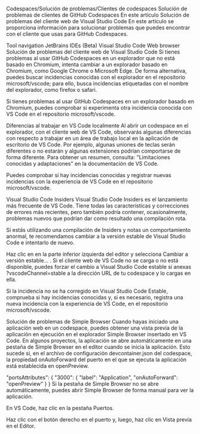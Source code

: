 Codespaces/Solución de problemas/Clientes de codespaces
Solución de problemas de clientes de GitHub Codespaces
En este artículo
Solución de problemas del cliente web de Visual Studio Code
En este artículo se proporciona información para solucionar problemas que puedes encontrar con el cliente que usas para GitHub Codespaces.

Tool navigation
JetBrains IDEs (Beta)
Visual Studio Code
Web browser
Solución de problemas del cliente web de Visual Studio Code
Si tienes problemas al usar GitHub Codespaces en un explorador que no está basado en Chromium, intenta cambiar a un explorador basado en Chromium, como Google Chrome o Microsoft Edge. De forma alternativa, puedes buscar incidencias conocidas con el explorador en el repositorio microsoft/vscode; para ello, busca incidencias etiquetadas con el nombre del explorador, como firefox o safari.

Si tienes problemas al usar GitHub Codespaces en un explorador basado en Chromium, puedes comprobar si experimenta otra incidencia conocida con VS Code en el repositorio microsoft/vscode.

Diferencias al trabajar en VS Code localmente
Al abrir un codespace en el explorador, con el cliente web de VS Code, observarás algunas diferencias con respecto a trabajar en un área de trabajo local en la aplicación de escritorio de VS Code. Por ejemplo, algunas uniones de teclas serán diferentes o no estarán y algunas extensiones podrían comportarse de forma diferente. Para obtener un resumen, consulta: "Limitaciones conocidas y adaptaciones" en la documentación de VS Code.

Puedes comprobar si hay incidencias conocidas y registrar nuevas incidencias con la experiencia de VS Code en el repositorio microsoft/vscode.

Visual Studio Code Insiders
Visual Studio Code Insiders es el lanzamiento más frecuente de VS Code. Tiene todas las características y correcciones de errores más recientes, pero también podría contener, ocasionalmente, problemas nuevos que podrían dar como resultado una compilación rota.

Si estás utilizando una compilación de Insiders y notas un comportamiento anormal, te recomendamos cambiar a la versión estable de Visual Studio Code e intentarlo de nuevo.

Haz clic en  en la parte inferior izquierda del editor y selecciona Cambiar a versión estable... . Si el cliente web de VS Code no se carga o  no está disponible, puedes forzar el cambio a Visual Studio Code estable si anexas ?vscodeChannel=stable a la dirección URL de tu codespace y lo cargas en ella.

Si la incidencia no se ha corregido en Visual Studio Code Estable, comprueba si hay incidencias conocidas y, si es necesario, registra una nueva incidencia con la experiencia de VS Code, en el repositorio microsoft/vscode.

Solución de problemas de Simple Browser
Cuando hayas iniciado una aplicación web en un codespace, puedes obtener una vista previa de la aplicación en ejecución en el explorador Simple Browser insertado en VS Code. En algunos proyectos, la aplicación se abre automáticamente en una pestaña de Simple Browser en el editor cuando se inicia la aplicación. Esto sucede si, en el archivo de configuración devcontainer.json del codespace, la propiedad onAutoForward del puerto en el que se ejecuta la aplicación está establecida en openPreview.

"portsAttributes": {
  "3000": {
    "label": "Application",
    "onAutoForward": "openPreview"
  }
}
Si la pestaña de Simple Browser no se abre automáticamente, puedes abrir Simple Browser de forma manual para ver la aplicación.

En VS Code, haz clic en la pestaña Puertos.

Haz clic con el botón derecho en el puerto y, luego, haz clic en Vista previa en el Editor.
